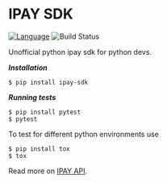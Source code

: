 # IPAY SDK

[![Language](https://img.shields.io/badge/language-python-green.svg)](https://github.com/sartim/ipay-sdk)
![Build Status](https://github.com/sartim/mpesa-sdk/workflows/build/badge.svg)

Unofficial python ipay sdk for python devs.


***Installation***

    $ pip install ipay-sdk

***Running tests***

    $ pip install pytest
    $ pytest
 
To test for different python environments use
    
    $ pip install tox
    $ tox
 
Read more on [IPAY API](https://dev.ipayafrica.com/).
